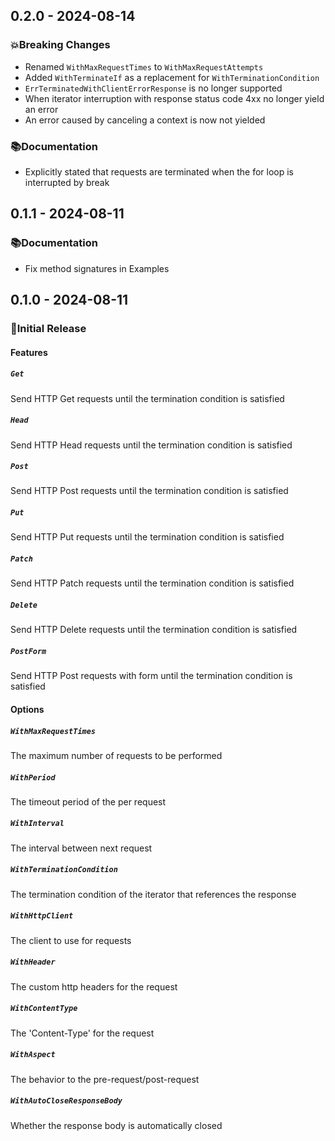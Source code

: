 ## 0.2.0 - 2024-08-14

### 💥Breaking Changes

- Renamed `WithMaxRequestTimes` to `WithMaxRequestAttempts`
- Added `WithTerminateIf` as a replacement for `WithTerminationCondition`
- `ErrTerminatedWithClientErrorResponse` is no longer supported
- When iterator interruption with response status code 4xx no longer yield an error
- An error caused by canceling a context is now not yielded

### 📚Documentation

- Explicitly stated that requests are terminated when the for loop is interrupted by break

## 0.1.1 - 2024-08-11

### 📚Documentation

- Fix method signatures in Examples

## 0.1.0 - 2024-08-11

### 🎉Initial Release

#### Features

##### `Get` 

Send HTTP Get requests until the termination condition is satisfied

##### `Head`  

Send HTTP Head requests until the termination condition is satisfied

##### `Post`  

Send HTTP Post requests until the termination condition is satisfied

##### `Put`  

Send HTTP Put requests until the termination condition is satisfied

##### `Patch`  

Send HTTP Patch requests until the termination condition is satisfied

##### `Delete`  

Send HTTP Delete requests until the termination condition is satisfied


##### `PostForm`  

Send HTTP Post requests with form until the termination condition is satisfied

#### Options

##### `WithMaxRequestTimes`

The maximum number of requests to be performed

##### `WithPeriod`

The timeout period of the per request

##### `WithInterval`

The interval between next request

##### `WithTerminationCondition`

The termination condition of the iterator that references the response

##### `WithHttpClient`

The client to use for requests

##### `WithHeader`

The custom http headers for the request

##### `WithContentType`

The 'Content-Type' for the request

##### `WithAspect`

The behavior to the pre-request/post-request

##### `WithAutoCloseResponseBody`

Whether the response body is automatically closed
